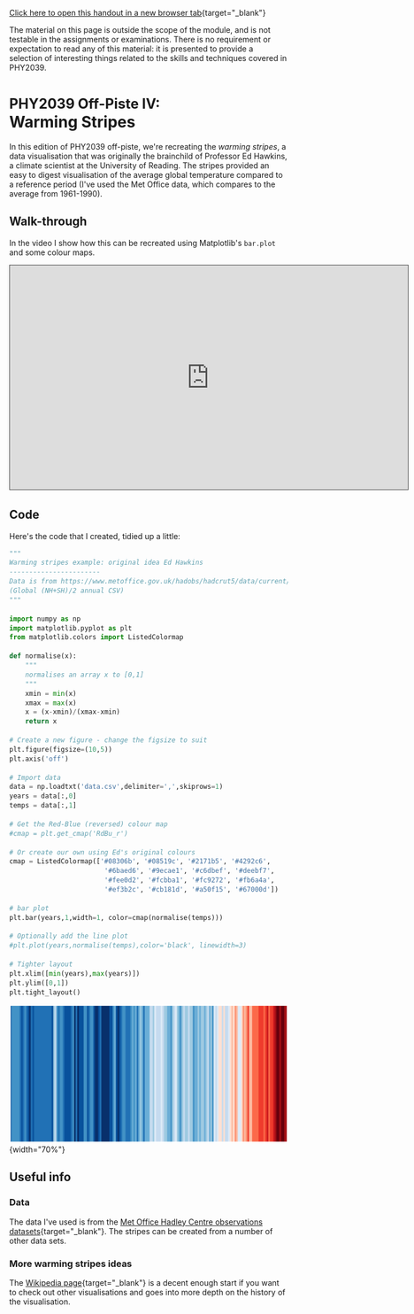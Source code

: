 [Click here to open this handout in a new browser tab](#){target="_blank"}

<div class="interlude">
	<p>The material on this page is outside the scope of the module, and is not testable in the assignments or examinations. There is no requirement or expectation to read any of this material: it is presented to provide a selection of interesting things related to the skills and techniques covered in PHY2039.</p>
</div>

<h1><span style="font-size: 25px;">PHY2039 Off-Piste IV:</span><br/>Warming Stripes</h1>

In this edition of PHY2039 off-piste, we're recreating the *warming stripes*, a data visualisation that was originally the brainchild of Professor Ed Hawkins, a climate scientist at the University of Reading. The stripes provided an easy to digest visualisation of the average global temperature compared to a reference period (I've used the Met Office data, which compares to the average from 1961-1990).

##  Walk-through

In the video I show how this can be recreated using Matplotlib's `bar.plot` and some colour maps.

<iframe src="https://campus.recap.ncl.ac.uk/Panopto/Pages/Embed.aspx?id=b4024088-8494-4be2-bb0f-af4f0167294d&autoplay=false&offerviewer=true&showtitle=true&showbrand=false&captions=false&interactivity=all" height="405" width="720" style="border: 1px solid #464646;height: 405px; width: 720px;" allowfullscreen allow="autoplay"></iframe>


## Code

Here's the code that I created, tidied up a little:

```python
"""
Warming stripes example: original idea Ed Hawkins 
-----------------------
Data is from https://www.metoffice.gov.uk/hadobs/hadcrut5/data/current/download.html
(Global (NH+SH)/2 annual CSV)
"""

import numpy as np
import matplotlib.pyplot as plt
from matplotlib.colors import ListedColormap

def normalise(x):
    """
    normalises an array x to [0,1]
    """
    xmin = min(x)
    xmax = max(x)
    x = (x-xmin)/(xmax-xmin)
    return x

# Create a new figure - change the figsize to suit
plt.figure(figsize=(10,5))
plt.axis('off')

# Import data
data = np.loadtxt('data.csv',delimiter=',',skiprows=1)
years = data[:,0]
temps = data[:,1]

# Get the Red-Blue (reversed) colour map
#cmap = plt.get_cmap('RdBu_r')

# Or create our own using Ed's original colours
cmap = ListedColormap(['#08306b', '#08519c', '#2171b5', '#4292c6',
						'#6baed6', '#9ecae1', '#c6dbef', '#deebf7', 
						'#fee0d2', '#fcbba1', '#fc9272', '#fb6a4a', 
						'#ef3b2c', '#cb181d', '#a50f15', '#67000d'])

# bar plot
plt.bar(years,1,width=1, color=cmap(normalise(temps)))

# Optionally add the line plot
#plt.plot(years,normalise(temps),color='black', linewidth=3)

# Tighter layout
plt.xlim([min(years),max(years)])
plt.ylim([0,1])
plt.tight_layout()
```

![Warming stripes](images/warming.png){width="70%"}

## Useful info

### Data

The data I've used is from the [Met Office Hadley Centre observations datasets](https://www.metoffice.gov.uk/hadobs/hadcrut5/data/current/download.html){target="_blank"}. The stripes can be created from a number of other data sets.

### More warming stripes ideas

The [Wikipedia page](https://en.wikipedia.org/wiki/Warming_stripes){target="_blank"} is a decent enough start if you want to check out other visualisations and goes into more depth on the history of the visualisation. 

